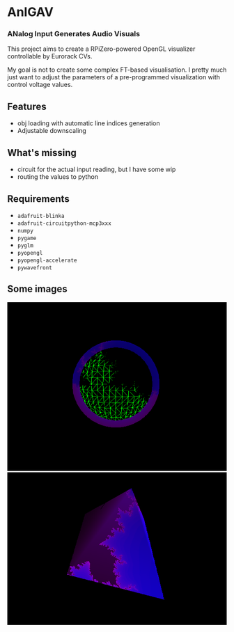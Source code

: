 # AnIGAV
### ANalog Input Generates Audio Visuals

This project aims to create a RPiZero-powered OpenGL visualizer controllable by Eurorack CVs.

My goal is not to create some complex FT-based visualisation. I pretty much just want to adjust the parameters of a pre-programmed visualization with control voltage values.

## Features

* obj loading with automatic line indices generation
* Adjustable downscaling

## What's missing

* circuit for the actual input reading, but I have some wip
* routing the values to python

## Requirements
* `adafruit-blinka`
* `adafruit-circuitpython-mcp3xxx`
* `numpy`
* `pygame`
* `pyglm`
* `pyopengl`
* `pyopengl-accelerate`
* `pywavefront`
## Some images
![00](https://github.com/webik150/Anigav/blob/master/readme/img01.png)
![01](https://github.com/webik150/Anigav/blob/master/readme/img02.png)
